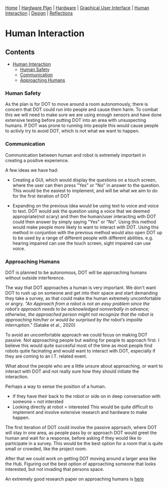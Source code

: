 [Home](index.md) |
[Hardware Plan](hardware-plan.md) |
[Hardware](Hardware.md) |
[Graphical User Interface](GUI.md) |
[Human Interaction](human-interaction.md) |
[Design](robot-design.md) |
[Reflections](reflections.md)

# Human Interaction

## Contents
- [Human Interaction](#human-interaction)
  * [Human Safety](#human-safety)
  * [Communication](#communication)
  * [Approaching Humans](#approaching-humans)
  

### Human Safety

As the plan is for DOT to move around a room autonomously, there is concern that
 DOT could run into people and cause them harm. To combat this we will need to make sure we are using enough sensors and have done extensive testing before putting DOT 
 into an area with unsuspecting humans.
If DOT was prone to running into people this would cause people to activly try to avoid DOT, which is not what we want to happen.

### Communication

Communication between human and robot is extremely important in creating a positive experience.  

A few ideas we have had:
- Creating a GUI, which would display the questions on a touch screen, where 
 the user can then press "Yes" or "No" in answer to the question. This would be the easiest to implement, and will be what we aim to do for the first iteration of DOT

- Expanding on the previous idea would be using text to voice and voice to text. DOT would ask the question using a voice that we deemed appropriate(not scary) and
 then the human/user interacting with DOT could then answer by simply saying "Yes" or "No". Using this method would make people more likely to want to interact with
 DOT. Using this method in conjuntion with the previous method would also open DOT up to be used by a range of different people with different abilities. e.g. 
 hearing impaired can use the touch screen, sight impaired can use voice.


### Approaching Humans

DOT is planned to be autonomous, DOT will be approaching humans without outside interference. 

The way that DOT approaches a human is very important. We don't want DOT to rush up on someone and get into their space and start demanding they take a survey, as 
that could make the human extremely uncomfortable or angry.
<i>"An Approach from a robot is not an easy problem since the robot’s approach needs to be acknowledged nonverbally in advance; otherwise, the approached
 person might not recognize that the robot is approaching him/her or would be surprised by the robot’s impolite interruption."</i> (Satake et al., 2020)

To avoid an uncomfortable approach we could focus on making DOT passive. Not approaching people but waiting for people to 
approach first. I believe this would quite succesful most of the time as most people find robots qutie facinating and would want to interact with DOT, 
especially if they are coming to an I.T. related event. 

What about the people who are a little unsure about approaching, or want to interact with DOT and not really sure how they should initiate the interaction.

Perhaps a way to sense the position of a human. 
- If they have their back to the robot or side on in deep conversation with someone = not intersted 
- Looking directly at robot = interested
This would be quite difficult to implement and involve extensive research and hardware to make happen. 

The first iteration of DOT could involve the passive approach, where DOT will stay in one area, as people pass by or approach 
 DOT would greet the human and wait for a response, before asking if they would like to participate in a survey. This would be the best option for a room that is 
quite small or crowded, like the project room.

After that we could work on getting DOT moving around a larger area like the Hub. Figuring out the best option of approaching someone that looks interested, but 
not invading that persons space.

An extremely good research paper on approaching humans is [here](https://www.researchgate.net/publication/221473299_How_to_Approach_Humans-Strategies_for_Social_Robots_to_Initiate_Interaction-)

